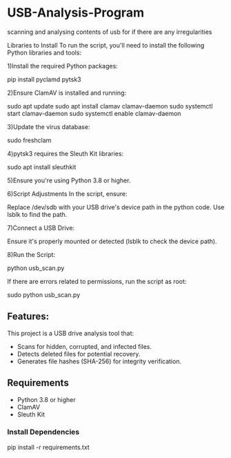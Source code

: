 # USB-Analysis-Program
scanning and analysing contents of usb for if there are any irregularities 

Libraries to Install
To run the script, you'll need to install the following Python libraries and tools:

1)Install the required Python packages:

pip install pyclamd pytsk3

  
2)Ensure ClamAV is installed and running:

sudo apt update
sudo apt install clamav clamav-daemon
sudo systemctl start clamav-daemon
sudo systemctl enable clamav-daemon


3)Update the virus database:

sudo freshclam


4)pytsk3 requires the Sleuth Kit libraries:

sudo apt install sleuthkit


5)Ensure you're using Python 3.8 or higher.


6)Script Adjustments
In the script, ensure:

Replace /dev/sdb with your USB drive's device path in the python code. Use lsblk to find the path.

7)Connect a USB Drive:

Ensure it's properly mounted or detected (lsblk to check the device path).


8)Run the Script:

python usb_scan.py

If there are errors related to permissions, run the script as root:

sudo python usb_scan.py




## Features:
This project is a USB drive analysis tool that:
- Scans for hidden, corrupted, and infected files.
- Detects deleted files for potential recovery.
- Generates file hashes (SHA-256) for integrity verification.

## Requirements

- Python 3.8 or higher
- ClamAV
- Sleuth Kit

### Install Dependencies

pip install -r requirements.txt




